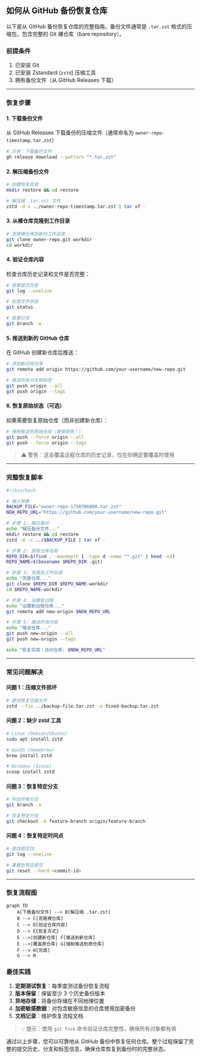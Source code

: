 ## 如何从 GitHub 备份恢复仓库

以下是从 GitHub 备份恢复仓库的完整指南。备份文件通常是 `.tar.zst` 格式的压缩包，包含完整的 Git 裸仓库（bare repository）。

### 前提条件
1. 已安装 Git
2. 已安装 Zstandard (`zstd`) 压缩工具
3. 拥有备份文件（从 GitHub Releases 下载）

---

### 恢复步骤

#### 1. 下载备份文件
从 GitHub Releases 下载备份的压缩文件（通常命名为 `owner-repo-timestamp.tar.zst`）

```bash
# 示例：下载备份文件
gh release download --pattern "*.tar.zst"
```

#### 2. 解压缩备份文件

```bash
# 创建恢复目录
mkdir restore && cd restore

# 解压缩 .tar.zst 文件
zstd -d < ../owner-repo-timestamp.tar.zst | tar xf -
```

#### 3. 从裸仓库克隆到工作目录

```bash
# 克隆裸仓库到新的工作目录
git clone owner-repo.git workdir
cd workdir
```

#### 4. 验证仓库内容
检查仓库历史记录和文件是否完整：

```bash
# 查看提交历史
git log --oneline

# 检查文件状态
git status

# 查看分支
git branch -a
```

#### 5. 推送到新的 GitHub 仓库
在 GitHub 创建新仓库后推送：

```bash
# 添加新远程仓库
git remote add origin https://github.com/your-username/new-repo.git

# 推送所有分支和标签
git push origin --all
git push origin --tags
```

#### 6. 恢复原始状态（可选）
如果需要恢复原始仓库（而非创建新仓库）：

```bash
# 强制推送到原始仓库（谨慎使用！）
git push --force origin --all
git push --force origin --tags
```

> ⚠️ 警告：这会覆盖远程仓库的历史记录，仅在你确定要覆盖时使用

---

### 完整恢复脚本

```bash
#!/bin/bash

# 输入参数
BACKUP_FILE="owner-repo-1750786800.tar.zst"
NEW_REPO_URL="https://github.com/your-username/new-repo.git"

# 步骤 1: 解压备份
echo "解压备份文件..."
mkdir restore && cd restore
zstd -d -c ../$BACKUP_FILE | tar xf -

# 步骤 2: 获取仓库名称
REPO_DIR=$(find . -maxdepth 1 -type d -name "*.git" | head -n1)
REPO_NAME=$(basename $REPO_DIR .git)

# 步骤 3: 克隆到工作目录
echo "克隆仓库..."
git clone $REPO_DIR $REPO_NAME-workdir
cd $REPO_NAME-workdir

# 步骤 4: 设置新远程
echo "设置新远程仓库..."
git remote add new-origin $NEW_REPO_URL

# 步骤 5: 推送所有内容
echo "推送仓库..."
git push new-origin --all
git push new-origin --tags

echo "恢复完成！访问仓库: $NEW_REPO_URL"
```

---

### 常见问题解决

#### 问题 1：压缩文件损坏
```bash
# 尝试修复压缩文件
zstd --fix ../backup-file.tar.zst -o fixed-backup.tar.zst
```

#### 问题 2：缺少 zstd 工具
```bash
# Linux (Debian/Ubuntu)
sudo apt install zstd

# macOS (Homebrew)
brew install zstd

# Windows (Scoop)
scoop install zstd
```

#### 问题 3：恢复特定分支
```bash
# 列出所有分支
git branch -a

# 恢复特定分支
git checkout -b feature-branch origin/feature-branch
```

#### 问题 4：恢复特定时间点
```bash
# 查找提交ID
git log --oneline

# 重置到特定提交
git reset --hard <commit-id>
```

---

### 恢复流程图

```mermaid
graph TD
    A[下载备份文件] --> B[解压缩 .tar.zst]
    B --> C[克隆裸仓库]
    C --> D[验证仓库内容]
    D --> E{恢复方式}
    E -->|创建新仓库| F[推送到新仓库]
    E -->|覆盖原仓库| G[强制推送到原仓库]
    F --> H[完成]
    G --> H
```

### 最佳实践
1. **定期测试恢复**：每季度测试备份恢复流程
2. **版本保留**：保留至少 3 个历史备份版本
3. **异地存储**：将备份存储在不同地理位置
4. **加密敏感数据**：对包含敏感信息的仓库使用加密备份
5. **文档记录**：维护恢复流程文档

> 💡 提示：使用 `git fsck` 命令验证仓库完整性，确保所有对象都有效

通过以上步骤，您可以可靠地从 GitHub 备份中恢复任何仓库。整个过程保留了完整的提交历史、分支和标签信息，确保仓库恢复到备份时的完整状态。
